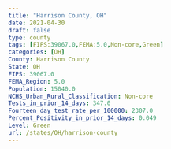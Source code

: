 ```yaml
---
title: "Harrison County, OH"
date: 2021-04-30
draft: false
type: county
tags: [FIPS:39067.0,FEMA:5.0,Non-core,Green]
categories: [OH]
County: Harrison County
State: OH
FIPS: 39067.0
FEMA_Region: 5.0
Population: 15040.0
NCHS_Urban_Rural_Classification: Non-core
Tests_in_prior_14_days: 347.0
Fourteen_day_test_rate_per_100000: 2307.0
Percent_Positivity_in_prior_14_days: 0.049
Level: Green
url: /states/OH/harrison-county
---
```



